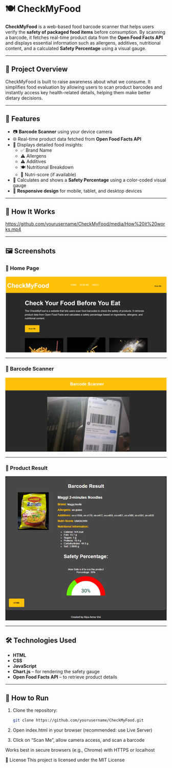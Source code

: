 # 🍽️ CheckMyFood

**CheckMyFood** is a web-based food barcode scanner that helps users verify the **safety of packaged food items** before consumption. By scanning a barcode, it fetches real-time product data from the **Open Food Facts API** and displays essential information such as allergens, additives, nutritional content, and a calculated **Safety Percentage** using a visual gauge.

---

## 📌 Project Overview

CheckMyFood is built to raise awareness about what we consume. It simplifies food evaluation by allowing users to scan product barcodes and instantly access key health-related details, helping them make better dietary decisions.

---

## 🌟 Features

- 📷 **Barcode Scanner** using your device camera  
- 🌐 Real-time product data fetched from **Open Food Facts API**
- 🧾 Displays detailed food insights:
  - ✅ Brand Name  
  - ⚠️ Allergens  
  - ⚠️ Additives  
  - 🍽️ Nutritional Breakdown  
  - 🧠 Nutri-score (if available)
- 🎯 Calculates and shows a **Safety Percentage** using a color-coded visual gauge
- 📱 **Responsive design** for mobile, tablet, and desktop devices

---

## 🎥 How It Works

https://github.com/yourusername/CheckMyFood/media/How%20it%20works.mp4  

---

## 🖼️ Screenshots

### 🔹 Home Page  
![Home Page](./media/home_page.png)

---

### 🔹 Barcode Scanner  
![Scanner](./media/barcode_scanner.png)

---

### 🔹 Product Result  
![Result Page](./media/result_page.png)

---

## 🛠️ Technologies Used

- **HTML**
- **CSS**
- **JavaScript**
- **Chart.js** – for rendering the safety gauge
- **Open Food Facts API** – to retrieve product details

---

## 🚀 How to Run

1. Clone the repository:
   ```bash
   git clone https://github.com/yourusername/CheckMyFood.git
2. Open index.html in your browser (recommended: use Live Server)

3. Click on “Scan Me”, allow camera access, and scan a barcode

Works best in secure browsers (e.g., Chrome) with HTTPS or localhost

📄 License
This project is licensed under the MIT License

